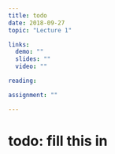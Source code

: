 ```yaml
---
title: todo
date: 2018-09-27
topic: "Lecture 1"

links:
  demo: ""
  slides: ""
  video: ""

reading: 

assignment: ""

---
```

# todo: fill this in
